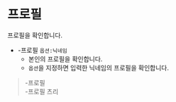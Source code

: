 # 프로필

프로필을 확인합니다.

- -프로필 `옵션:닉네임`
  - 본인의 프로필을 확인합니다.
  - `옵션`을 지정하면 입력한 닉네임의 프로필을 확인합니다.

> -프로필 \
> -프로필 츠리
